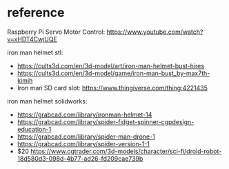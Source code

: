 # reference

Raspberry Pi Servo Motor Control: https://www.youtube.com/watch?v=xHDT4CwjUQE

iron man helmet stl: 

- https://cults3d.com/en/3d-model/art/iron-man-helmet-bust-hires
- https://cults3d.com/en/3d-model/game/iron-man-bust_by-max7th-kimjh
- Iron man SD card slot: https://www.thingiverse.com/thing:4221435

iron man helmet solidworks:

- https://grabcad.com/library/ironman-helmet-14
- https://grabcad.com/library/spider-fidget-spinner-cgpdesign-education-1
- https://grabcad.com/library/spider-man-drone-1
- https://grabcad.com/library/spider-version-1-1
- $20 https://www.cgtrader.com/3d-models/character/sci-fi/droid-robot-18d580d3-098d-4b77-ad26-fd209cae739b



